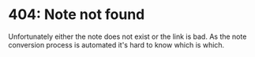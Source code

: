 # 404: Note not found

Unfortunately either the note does not exist or the link is bad. 
As the note conversion process is automated it's hard to know which is which.